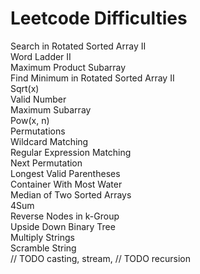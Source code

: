 Leetcode Difficulties
========
Search in Rotated Sorted Array II<br>
Word Ladder II<br>
Maximum Product Subarray<br>
Find Minimum in Rotated Sorted Array II<br>
Sqrt(x)<br>
Valid Number<br>
Maximum Subarray<br>
Pow(x, n)<br>
Permutations<br>
Wildcard Matching<br>
Regular Expression Matching<br>
Next Permutation<br>
Longest Valid Parentheses<br>
Container With Most Water<br>
Median of Two Sorted Arrays<br>
4Sum<br>
Reverse Nodes in k-Group<br>
Upside Down Binary Tree<br>
Multiply Strings<br>
Scramble String<br>
// TODO casting, stream, 
// TODO recursion